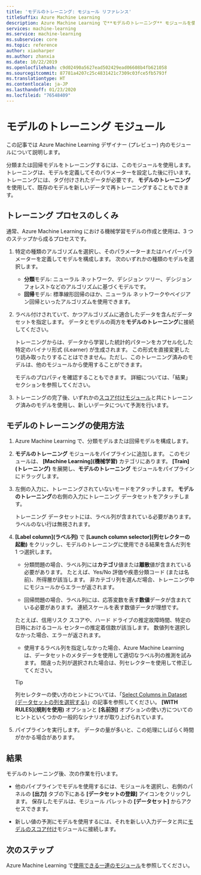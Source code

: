 ```yaml
---
title: 'モデルのトレーニング: モジュール リファレンス'
titleSuffix: Azure Machine Learning
description: Azure Machine Learning で**モデルのトレーニング** モジュールを使用して、分類または回帰モデルをトレーニングする方法について説明します。
services: machine-learning
ms.service: machine-learning
ms.subservice: core
ms.topic: reference
author: xiaoharper
ms.author: zhanxia
ms.date: 10/22/2019
ms.openlocfilehash: c9d02490a5627ead502429ead06608b4fb621058
ms.sourcegitcommit: 87781a4207c25c4831421c7309c03fce5fb5793f
ms.translationtype: HT
ms.contentlocale: ja-JP
ms.lasthandoff: 01/23/2020
ms.locfileid: "76548409"
---
```

# <a name="train-model-module"></a>モデルのトレーニング モジュール

この記事では Azure Machine Learning デザイナー (プレビュー) 内のモジュールについて説明します。

分類または回帰モデルをトレーニングするには、このモジュールを使用します。 トレーニングは、モデルを定義してそのパラメーターを設定した後に行います。トレーニングには、タグ付けされたデータが必要です。 **モデルのトレーニング**を使用して、既存のモデルを新しいデータで再トレーニングすることもできます。 

## <a name="how-the-training-process-works"></a>トレーニング プロセスのしくみ

通常、Azure Machine Learning における機械学習モデルの作成と使用は、3 つのステップから成るプロセスです。 

1. 特定の種類のアルゴリズムを選択し、そのパラメーターまたはハイパーパラメーターを定義してモデルを構成します。 次のいずれかの種類のモデルを選択します。 

    + **分類**モデル: ニューラル ネットワーク、デシジョン ツリー、デシジョン フォレストなどのアルゴリズムに基づくモデルです。
    + **回帰**モデル: 標準線形回帰のほか、ニューラル ネットワークやベイジアン回帰といったアルゴリズムを使用できます。  

2. ラベル付けされていて、かつアルゴリズムに適合したデータを含んだデータセットを指定します。 データとモデルの両方を**モデルのトレーニング**に接続してください。

    トレーニングからは、データから学習した統計的パターンをカプセル化した特定のバイナリ形式 (iLearner) が生成されます。 この形式を直接変更したり読み取ったりすることはできません。ただし、このトレーニング済みのモデルは、他のモジュールから使用することができます。 
    
    モデルのプロパティを確認することもできます。 詳細については、「結果」セクションを参照してください。

3. トレーニングの完了後、いずれかの[スコア付けモジュール](./score-model.md)と共にトレーニング済みのモデルを使用し、新しいデータについて予測を行います。

## <a name="how-to-use-train-model"></a>**モデルのトレーニング**の使用方法  
  
1.  Azure Machine Learning で、分類モデルまたは回帰モデルを構成します。
    
2. **モデルのトレーニング** モジュールをパイプラインに追加します。  このモジュールは、 **[Machine Learning]\(機械学習\)** カテゴリにあります。 **[Train]\(トレーニング\)** を展開し、**モデルのトレーニング** モジュールをパイプラインにドラッグします。
  
3.  左側の入力に、トレーニングされていないモードをアタッチします。 **モデルのトレーニング**の右側の入力にトレーニング データセットをアタッチします。

    トレーニング データセットには、ラベル列が含まれている必要があります。 ラベルのない行は無視されます。
  
4.  **[Label column]\(ラベル列\)** で **[Launch column selector]\(列セレクターの起動\)** をクリックし、モデルのトレーニングに使用できる結果を含んだ列を 1 つ選択します。
  
    - 分類問題の場合、ラベル列には**カテゴリ**値または**離散**値が含まれている必要があります。 たとえば、Yes/No 評価や疾患分類コード (または名前)、所得層が該当します。  非カテゴリ列を選んだ場合、トレーニング中にモジュールからエラーが返されます。
  
    -   回帰問題の場合、ラベル列には、応答変数を表す**数値**データが含まれている必要があります。 連続スケールを表す数値データが理想です。 
    
    たとえば、信用リスク スコアや、ハード ドライブの推定故障時間、特定の日時におけるコール センターの推定着信数が該当します。  数値列を選択しなかった場合、エラーが返されます。
  
    -   使用するラベル列を指定しなかった場合、Azure Machine Learning は、データセットのメタデータを使用して適切なラベル列の推測を試みます。 間違った列が選択された場合は、列セレクターを使用して修正してください。
  
    > [!TIP] 
    > 列セレクターの使い方のヒントについては、「[Select Columns in Dataset (データセットの列を選択する)](./select-columns-in-dataset.md)」の記事を参照してください。 **[WITH RULES]\(規則を使用\)** オプションと **[名前別]** オプションの使い方についてのヒントといくつかの一般的なシナリオが取り上げられています。
  
5.  パイプラインを実行します。 データの量が多いと、この処理にしばらく時間がかかる場合があります。

## <a name="bkmk_results"></a> 結果

モデルのトレーニング後、次の作業を行います。


+ 他のパイプラインでモデルを使用するには、モジュールを選択し、右側のパネルの **[出力]** タブの下にある **[データセットの登録]** アイコンをクリックします。 保存したモデルは、モジュール パレットの **[データセット]** からアクセスできます。

+ 新しい値の予測にモデルを使用するには、それを新しい入力データと共に[モデルのスコア付け](./score-model.md)モジュールに接続します。


## <a name="next-steps"></a>次のステップ

Azure Machine Learning で[使用できる一連のモジュール](module-reference.md)を参照してください。 
